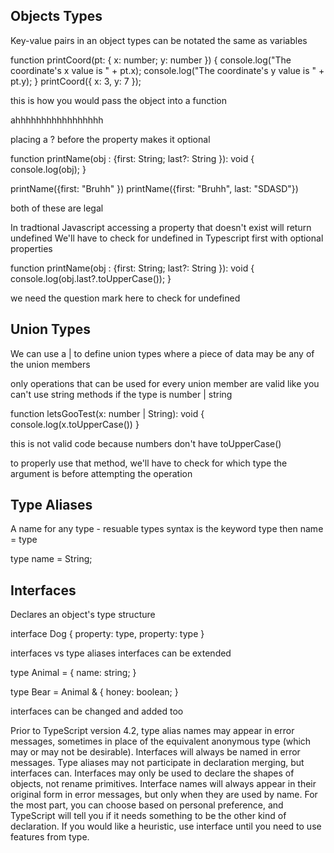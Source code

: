 ## Objects Types
Key-value pairs in an object types can be notated the same as variables

function printCoord(pt: { x: number; y: number }) {
  console.log("The coordinate's x value is " + pt.x);
  console.log("The coordinate's y value is " + pt.y);
}
printCoord({ x: 3, y: 7 });

this is how you would pass the object into a function


ahhhhhhhhhhhhhhhhh


placing a ? before the property makes it optional

function printName(obj : {first: String; last?: String }): void {
    console.log(obj);
}

printName({first: "Bruhh" })
printName({first: "Bruhh", last: "SDASD"})


both of these are legal

In tradtional Javascript accessing a property that doesn't exist will return undefined
We'll have to check for undefined in Typescript first with optional properties


function printName(obj : {first: String; last?: String }): void {
    console.log(obj.last?.toUpperCase());
}

we need the question mark here to check for undefined


## Union Types
We can use a  | to define union types where a piece of data may be any of the union members

only operations that can be used for every union member are valid
like you can't use string methods if the type is number | string

function letsGooTest(x: number | String): void {
    console.log(x.toUpperCase())
}

this is not valid code because numbers don't have toUpperCase()

to properly use that method, we'll have to check for which type the argument is before attempting the operation

## Type Aliases
A name for any type - resuable types
syntax is the keyword type then name = type

type name = String;


## Interfaces
Declares an object's type structure

interface Dog {
  property: type,
  property: type
}

interfaces vs type aliases
interfaces can be extended

type Animal = {
  name: string;
}

type Bear = Animal & { 
  honey: boolean;
}

interfaces can be changed and added too

Prior to TypeScript version 4.2, type alias names may appear in error messages, sometimes in place of the equivalent anonymous type (which may or may not be desirable). Interfaces will always be named in error messages.
Type aliases may not participate in declaration merging, but interfaces can.
Interfaces may only be used to declare the shapes of objects, not rename primitives.
Interface names will always appear in their original form in error messages, but only when they are used by name.
For the most part, you can choose based on personal preference, and TypeScript will tell you if it needs something to be the other kind of declaration. If you would like a heuristic, use interface until you need to use features from type.
